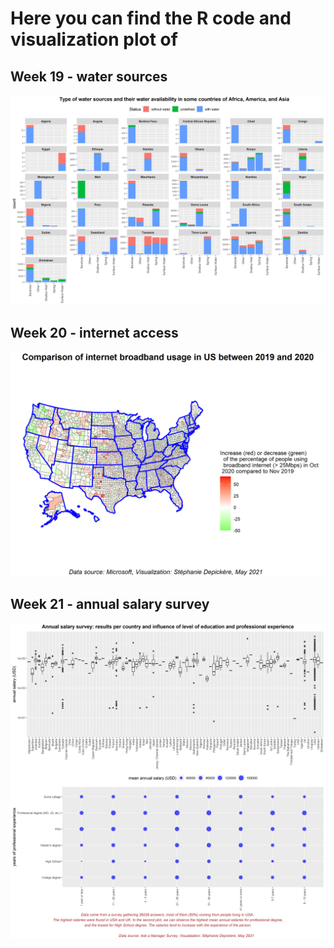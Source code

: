 # Here you can find the R code and visualization plot of 
## Week 19 - water sources

![image_Week19](MyTT2021-05-04.png)

## Week 20 - internet access

![image Week20](MyTT2021-05-11.png)

## Week 21 - annual salary survey

![image Week21](MyTT2021-05-18.png)
